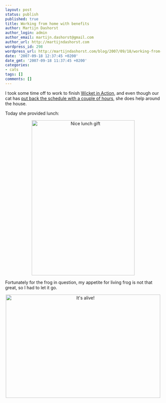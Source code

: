 ```yaml
---
layout: post
status: publish
published: true
title: Working from home with benefits
author: Martijn Dashorst
author_login: admin
author_email: martijn.dashorst@gmail.com
author_url: http://martijndashorst.com
wordpress_id: 298
wordpress_url: http://martijndashorst.com/blog/2007/09/18/working-from-home-with-benefits/
date: '2007-09-18 12:37:45 +0200'
date_gmt: '2007-09-18 11:37:45 +0200'
categories:
- cats
tags: []
comments: []
---
```

<p>I took some time off to work to finish <a href="http://manning.com/dashorst" title="Manning: Wicket in Action">Wicket in Action</a>, and even though our cat has <a href="http://martijndashorst.com/blog/2007/09/01/mission-impossible-book-writing/" title="Mission Impossible: book writing">put back the schedule with a couple of hours</a>, she does help around the house.</p>
<p>
Today she provided lunch:</p>
<p style="text-align:center">
<a href="http://www.flickr.com/photos/dashorst/1401989456/"><img src="http://farm2.static.flickr.com/1434/1401989456_ec400c9d8e.jpg" width="333" height="500" alt="Nice lunch gift" style="border:none" /></a></p>
<p>
	Fortunately for the frog in question, my appetite for living frog is not that great, so I had to let it go.</p>
<p style="text-align:center">
<a href="http://www.flickr.com/photos/dashorst/1401993110/"><img src="http://farm2.static.flickr.com/1103/1401993110_b7bae2d369.jpg" style="border:none" width="500" height="333" alt="It's alive!" /></a></p>
